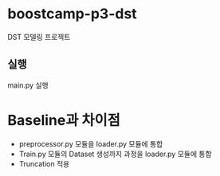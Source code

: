 # boostcamp-p3-dst
DST 모델링 프로젝트

## 실행
main.py 실행

# Baseline과 차이점
- preprocessor.py 모듈을 loader.py 모듈에 통합
- Train.py 모듈의 Dataset 생성까지 과정을 loader.py 모듈에 통합
- Truncation 적용
